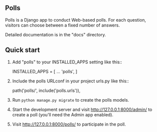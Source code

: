 ## Polls

Polls is a Django app to conduct Web-based polls. For each question,
visitors can choose between a fixed number of answers.

Detailed documentation is in the "docs" directory.

Quick start
-----------

1. Add "polls" to your INSTALLED_APPS setting like this::

    INSTALLED_APPS = [
        ...
        'polls',
    ]

2. Include the polls URLconf in your project urls.py like this::

    path('polls/', include('polls.urls')),

3. Run ``python manage.py migrate`` to create the polls models.

4. Start the development server and visit http://127.0.0.1:8000/admin/
   to create a poll (you'll need the Admin app enabled).

5. Visit http://127.0.0.1:8000/polls/ to participate in the poll.
